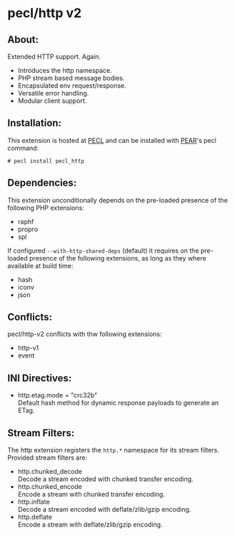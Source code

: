 # pecl/http v2

## About:

Extended HTTP support. Again. 

* Introduces the http namespace.
* PHP stream based message bodies.
* Encapsulated env request/response.
* Versatile error handling.
* Modular client support.

## Installation:

This extension is hosted at [PECL](http://pecl.php.net) and can be installed with [PEAR](http://pear.php.net)'s pecl command:

    # pecl install pecl_http

## Dependencies:

This extension unconditionally depends on the pre-loaded presence of the following PHP extensions:

* raphf
* propro
* spl


If configured ```--with-http-shared-deps``` (default) it requires on the pre-loaded presence of the following extensions, as long as they where available at build time:

* hash
* iconv
* json

## Conflicts:

pecl/http-v2 conflicts with thw following extensions:

* http-v1
* event

## INI Directives:

* http.etag.mode = "crc32b"  
  Default hash method for dynamic response payloads to generate an ETag.

## Stream Filters:

The http extension registers the ```http.*``` namespace for its stream filters. Provided stream filters are:

* http.chunked_decode  
  Decode a stream encoded with chunked transfer encoding.
* http.chunked_encode  
  Encode a stream with chunked transfer encoding.
* http.inflate  
  Decode a stream encoded with deflate/zlib/gzip encoding.
* http.deflate  
  Encode a stream with deflate/zlib/gzip encoding.
